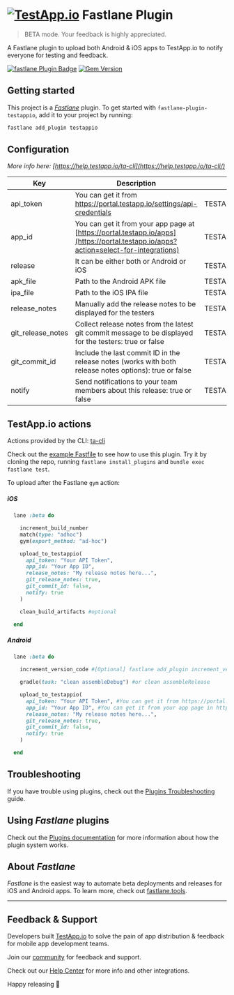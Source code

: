 # [<img src="https://assets.testapp.io/logo/blue.svg" alt="TestApp.io"/>](https://testapp.io/) Fastlane Plugin

> BETA mode. Your feedback is highly appreciated.

A Fastlane plugin to upload both Android & iOS apps to TestApp.io to notify everyone for testing and feedback.

[![fastlane Plugin Badge](https://rawcdn.githack.com/fastlane/fastlane/master/fastlane/assets/plugin-badge.svg)](https://rubygems.org/gems/fastlane-plugin-testappio) [![Gem Version](https://badge.fury.io/rb/fastlane-plugin-testappio.svg)](https://badge.fury.io/rb/fastlane-plugin-testappio)

## Getting started

This project is a [_Fastlane_](https://github.com/fastlane/fastlane) plugin. To get started with `fastlane-plugin-testappio`, add it to your project by running:

```bash
fastlane add_plugin testappio
```

## Configuration

_More info here: [https://help.testapp.io/ta-cli](https://help.testapp.io/ta-cli/)_

| Key               | Description                                                                                                                          | Env Var(s)                  | Default |
| ----------------- | ------------------------------------------------------------------------------------------------------------------------------------ | --------------------------- | ------- |
| api_token         | You can get it from https://portal.testapp.io/settings/api-credentials                                                               | TESTAPPIO_API_TOKEN         |         |
| app_id            | You can get it from your app page at [https://portal.testapp.io/apps](https://portal.testapp.io/apps?action=select-for-integrations) | TESTAPPIO_APP_ID            |         |
| release           | It can be either both or Android or iOS                                                                                              | TESTAPPIO_RELEASE           |         |
| apk_file          | Path to the Android APK file                                                                                                         | TESTAPPIO_ANDROID_PATH      |         |
| ipa_file          | Path to the iOS IPA file                                                                                                             | TESTAPPIO_IOS_PATH          |         |
| release_notes     | Manually add the release notes to be displayed for the testers                                                                       | TESTAPPIO_RELEASE_NOTES     |         |
| git_release_notes | Collect release notes from the latest git commit message to be displayed for the testers: true or false                              | TESTAPPIO_GIT_RELEASE_NOTES | true    |
| git_commit_id     | Include the last commit ID in the release notes (works with both release notes options): true or false                               | TESTAPPIO_GIT_COMMIT_ID     | false   |
| notify            | Send notifications to your team members about this release: true or false                                                            | TESTAPPIO_NOTIFY            | false   |

## TestApp.io actions

Actions provided by the CLI: [ta-cli](https://help.testapp.io/ta-cli/)

Check out the [example Fastfile](https://github.com/testappio/fastlane-plugin-testappio/blob/main/fastlane/Fastfile) to see how to use this plugin. Try it by cloning the repo, running `fastlane install_plugins` and `bundle exec fastlane test`.

To upload after the Fastlane `gym` action:

##### iOS

```ruby
  lane :beta do

    increment_build_number
    match(type: "adhoc")
    gym(export_method: "ad-hoc")

    upload_to_testappio(
      api_token: "Your API Token",
      app_id: "Your App ID",
      release_notes: "My release notes here...",
      git_release_notes: true,
      git_commit_id: false,
      notify: true
    )

    clean_build_artifacts #optional

  end
```

##### Android

```ruby
  lane :beta do

    increment_version_code #[Optional] fastlane add_plugin increment_version_code

    gradle(task: "clean assembleDebug") #or clean assembleRelease

    upload_to_testappio(
      api_token: "Your API Token", #You can get it from https://portal.testapp.io/settings/api-credentials
      app_id: "Your App ID", #You can get it from your app page in https://portal.testapp.io/apps
      release_notes: "My release notes here...",
      git_release_notes: true,
      git_commit_id: false,
      notify: true
    )

  end
```

## Troubleshooting

If you have trouble using plugins, check out the [Plugins Troubleshooting](https://docs.fastlane.tools/plugins/plugins-troubleshooting/) guide.

## Using _Fastlane_ plugins

Check out the [Plugins documentation](https://docs.fastlane.tools/plugins/create-plugin/) for more information about how the plugin system works.

## About _Fastlane_

_Fastlane_ is the easiest way to automate beta deployments and releases for iOS and Android apps. To learn more, check out [fastlane.tools](https://fastlane.tools).

---

## Feedback & Support

Developers built [TestApp.io](https://testapp.io) to solve the pain of app distribution & feedback for mobile app development teams.

Join our [community](https://help.testapp.io/faq/join-our-community/) for feedback and support.

Check out our [Help Center](https://help.testapp.io/) for more info and other integrations.

Happy releasing 🎉
